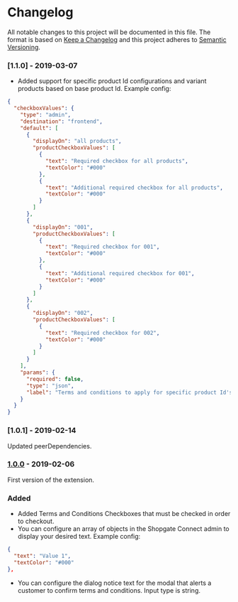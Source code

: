 # Changelog
 All notable changes to this project will be documented in this file.
 The format is based on [Keep a Changelog](http://keepachangelog.com/) and this project adheres to [Semantic Versioning](http://semver.org/).

### [1.1.0] - 2019-03-07
- Added support for specific product Id configurations and variant products based on base product Id. Example config:
```json
{
  "checkboxValues": {
    "type": "admin",
    "destination": "frontend",
    "default": [
      {
        "displayOn": "all products",
        "productCheckboxValues": [
          {
            "text": "Required checkbox for all products",
            "textColor": "#000"
          },
          {
            "text": "Additional required checkbox for all products",
            "textColor": "#000"
          }
        ]
      },
      {
        "displayOn": "001",
        "productCheckboxValues": [
          {
            "text": "Required checkbox for 001",
            "textColor": "#000"
          },
          {
            "text": "Additional required checkbox for 001",
            "textColor": "#000"
          }
        ]
      },
      {
        "displayOn": "002",
        "productCheckboxValues": [
          {
            "text": "Required checkbox for 002",
            "textColor": "#000"
          }
        ]
      }
    ],
    "params": {
      "required": false,
      "type": "json",
      "label": "Terms and conditions to apply for specific product Id's or all products"
    }
  }
}
```

### [1.0.1] - 2019-02-14
Updated peerDependencies.

### [1.0.0] - 2019-02-06
First version of the extension.
### Added
- Added Terms and Conditions Checkboxes that must be checked in order to checkout.
- You can configure an array of objects in the Shopgate Connect admin to display your desired text. Example config:
```json
{
  "text": "Value 1",
  "textColor": "#000"
},
```
- You can configure the dialog notice text for the modal that alerts a customer to confirm terms and conditions. Input type is string.

[1.0.0]: https://github.com/shopgate/ext-terms-and-conditions/compare/v0.0.1...v1.0.0
